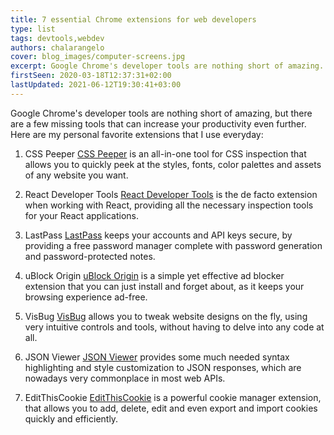 ```yaml
---
title: 7 essential Chrome extensions for web developers
type: list
tags: devtools,webdev
authors: chalarangelo
cover: blog_images/computer-screens.jpg
excerpt: Google Chrome's developer tools are nothing short of amazing. Here are 7 must-have extensions you can add to increase your productivity even further.
firstSeen: 2020-03-18T12:37:31+02:00
lastUpdated: 2021-06-12T19:30:41+03:00
---
```


Google Chrome's developer tools are nothing short of amazing, but there are a few missing tools that can increase your productivity even further. Here are my personal favorite extensions that I use everyday:

1. CSS Peeper
[CSS Peeper](https://chrome.google.com/webstore/detail/css-peeper/mbnbehikldjhnfehhnaidhjhoofhpehk?hl=en) is an all-in-one tool for CSS inspection that allows you to quickly peek at the styles, fonts, color palettes and assets of any website you want.

2. React Developer Tools
[React Developer Tools](https://chrome.google.com/webstore/detail/react-developer-tools/fmkadmapgofadopljbjfkapdkoienihi?hl=en) is the de facto extension when working with React, providing all the necessary inspection tools for your React applications.

3. LastPass
[LastPass](https://chrome.google.com/webstore/detail/lastpass-free-password-ma/hdokiejnpimakedhajhdlcegeplioahd?hl=en) keeps your accounts and API keys secure, by providing a free password manager complete with password generation and password-protected notes.

4. uBlock Origin
[uBlock Origin](https://chrome.google.com/webstore/detail/ublock-origin/cjpalhdlnbpafiamejdnhcphjbkeiagm?hl=en) is a simple yet effective ad blocker extension that you can just install and forget about, as it keeps your browsing experience ad-free.

5. VisBug
[VisBug](https://chrome.google.com/webstore/detail/visbug/cdockenadnadldjbbgcallicgledbeoc?hl=en) allows you to tweak website designs on the fly, using very intuitive controls and tools, without having to delve into any code at all.

6. JSON Viewer
[JSON Viewer](https://chrome.google.com/webstore/detail/json-viewer/gbmdgpbipfallnflgajpaliibnhdgobh?hl=en) provides some much needed syntax highlighting and style customization to JSON responses, which are nowadays very commonplace in most web APIs.

7. EditThisCookie
[EditThisCookie](https://chrome.google.com/webstore/detail/editthiscookie/fngmhnnpilhplaeedifhccceomclgfbg?hl=en) is a powerful cookie manager extension, that allows you to add, delete, edit and even export and import cookies quickly and efficiently.
